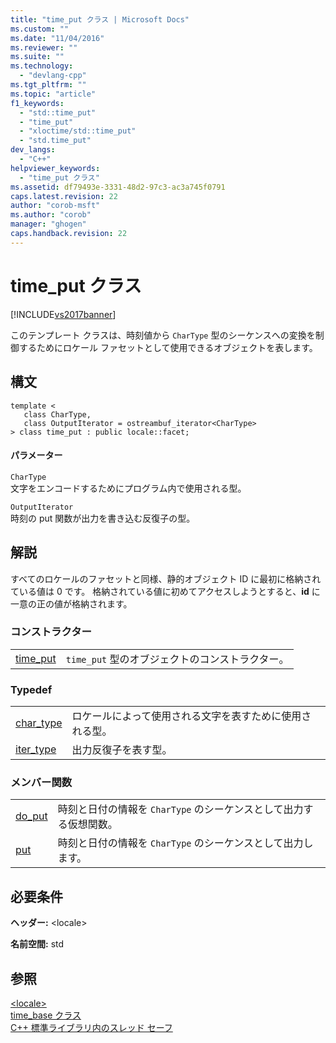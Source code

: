 ```yaml
---
title: "time_put クラス | Microsoft Docs"
ms.custom: ""
ms.date: "11/04/2016"
ms.reviewer: ""
ms.suite: ""
ms.technology: 
  - "devlang-cpp"
ms.tgt_pltfrm: ""
ms.topic: "article"
f1_keywords: 
  - "std::time_put"
  - "time_put"
  - "xloctime/std::time_put"
  - "std.time_put"
dev_langs: 
  - "C++"
helpviewer_keywords: 
  - "time_put クラス"
ms.assetid: df79493e-3331-48d2-97c3-ac3a745f0791
caps.latest.revision: 22
author: "corob-msft"
ms.author: "corob"
manager: "ghogen"
caps.handback.revision: 22
---
```

# time_put クラス
[!INCLUDE[vs2017banner](../assembler/inline/includes/vs2017banner.md)]

このテンプレート クラスは、時刻値から `CharType` 型のシーケンスへの変換を制御するためにロケール ファセットとして使用できるオブジェクトを表します。  
  
## 構文  
  
```  
template <  
   class CharType,  
   class OutputIterator = ostreambuf_iterator<CharType>  
> class time_put : public locale::facet;  
```  
  
#### パラメーター  
 `CharType`  
 文字をエンコードするためにプログラム内で使用される型。  
  
 `OutputIterator`  
 時刻の put 関数が出力を書き込む反復子の型。  
  
## 解説  
 すべてのロケールのファセットと同様、静的オブジェクト ID に最初に格納されている値は 0 です。  格納されている値に初めてアクセスしようとすると、**id** に一意の正の値が格納されます。  
  
### コンストラクター  
  
|||  
|-|-|  
|[time\_put](../Topic/time_put::time_put.md)|`time_put` 型のオブジェクトのコンストラクター。|  
  
### Typedef  
  
|||  
|-|-|  
|[char\_type](../Topic/time_put::char_type.md)|ロケールによって使用される文字を表すために使用される型。|  
|[iter\_type](../Topic/time_put::iter_type.md)|出力反復子を表す型。|  
  
### メンバー関数  
  
|||  
|-|-|  
|[do\_put](../Topic/time_put::do_put.md)|時刻と日付の情報を `CharType` のシーケンスとして出力する仮想関数。|  
|[put](../Topic/time_put::put.md)|時刻と日付の情報を `CharType` のシーケンスとして出力します。|  
  
## 必要条件  
 **ヘッダー:** \<locale\>  
  
 **名前空間:** std  
  
## 参照  
 [\<locale\>](../standard-library/locale.md)   
 [time\_base クラス](../Topic/time_base%20Class.md)   
 [C\+\+ 標準ライブラリ内のスレッド セーフ](../standard-library/thread-safety-in-the-cpp-standard-library.md)